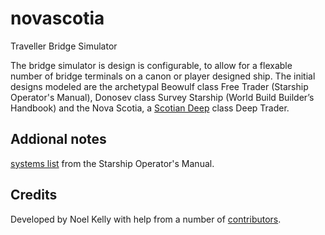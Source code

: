 novascotia
==========

Traveller Bridge Simulator

The bridge simulator is design is configurable, to allow for a flexable number of bridge terminals on a canon or player designed ship.
The initial designs modeled are the archetypal Beowulf class Free Trader (Starship Operator's Manual), Donosev class Survey Starship 
(World Build Builder’s Handbook) and the Nova Scotia, a [Scotian Deep](http://members.tip.net.au/~davidjw/tavspecs/lonscout/deeptrad.htm) class Deep Trader.

## Addional notes

[systems list](https://github.com/gnoll110/novascotia/README.md) from the Starship Operator's Manual.

## Credits

Developed by Noel Kelly with help from a number of [contributors](https://github.com/gnoll110/novascotia/contributors).

